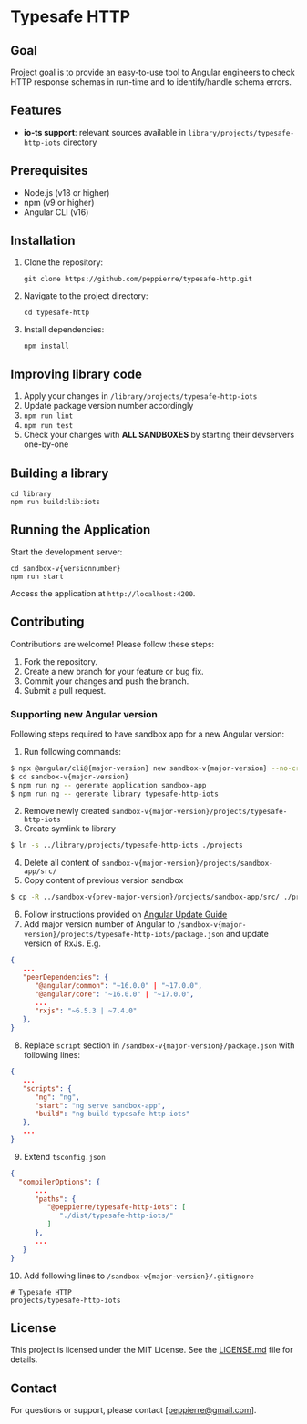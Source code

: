 # Typesafe HTTP

## Goal

Project goal is to provide an easy-to-use tool to Angular engineers to check HTTP response schemas in run-time and to identify/handle schema errors.

## Features

- **io-ts support**: relevant sources available in `library/projects/typesafe-http-iots` directory

## Prerequisites

- Node.js (v18 or higher)
- npm (v9 or higher)
- Angular CLI (v16)

## Installation

1. Clone the repository:
   ```
   git clone https://github.com/peppierre/typesafe-http.git
   ```
2. Navigate to the project directory:
   ```
   cd typesafe-http
   ```
3. Install dependencies:
   ```
   npm install
   ```

## Improving library code

1. Apply your changes in `/library/projects/typesafe-http-iots`
2. Update package version number accordingly
3. `npm run lint`
4. `npm run test`
5. Check your changes with **ALL SANDBOXES** by starting their devservers one-by-one

## Building a library
```
cd library
npm run build:lib:iots
```

## Running the Application

Start the development server:
```
cd sandbox-v{versionnumber}
npm run start
```
Access the application at `http://localhost:4200`.

## Contributing

Contributions are welcome! Please follow these steps:

1. Fork the repository.
2. Create a new branch for your feature or bug fix.
3. Commit your changes and push the branch.
4. Submit a pull request.

### Supporting new Angular version

Following steps required to have sandbox app for a new Angular version:

1. Run following commands:
```bash
$ npx @angular/cli@{major-version} new sandbox-v{major-version} --no-create-application
$ cd sandbox-v{major-version}
$ npm run ng -- generate application sandbox-app
$ npm run ng -- generate library typesafe-http-iots
```
2. Remove newly created `sandbox-v{major-version}/projects/typesafe-http-iots`
3. Create symlink to library
```bash
$ ln -s ../library/projects/typesafe-http-iots ./projects
```
4. Delete all content of `sandbox-v{major-version}/projects/sandbox-app/src/`
5. Copy content of previous version sandbox
```bash
$ cp -R ../sandbox-v{prev-major-version}/projects/sandbox-app/src/ ./projects/sandbox-app/src
```
6. Follow instructions provided on [Angular Update Guide](https://angular.dev/update-guide)
7. Add major version number of Angular to `/sandbox-v{major-version}/projects/typesafe-http-iots/package.json` and update version of RxJs.
E.g. 
```json
{
   ...
   "peerDependencies": {
      "@angular/common": "~16.0.0" | "~17.0.0",
      "@angular/core": "~16.0.0" | "~17.0.0",
      ...
      "rxjs": "~6.5.3 | ~7.4.0"
   },
}
```
8. Replace `script` section in `/sandbox-v{major-version}/package.json` with following lines:
```json
{
   ...
   "scripts": {
      "ng": "ng",
      "start": "ng serve sandbox-app",
      "build": "ng build typesafe-http-iots"
   },
   ...
}
```
9. Extend `tsconfig.json`
```json
{
  "compilerOptions": {
      ...
      "paths": {
         "@peppierre/typesafe-http-iots": [
            "./dist/typesafe-http-iots/"
         ]
      },
      ...
   }
}
```
10. Add following lines to `/sandbox-v{major-version}/.gitignore`
```
# Typesafe HTTP
projects/typesafe-http-iots
```

## License

This project is licensed under the MIT License. See the [LICENSE.md](LICENSE.md) file for details.

## Contact

For questions or support, please contact [peppierre@gmail.com].
